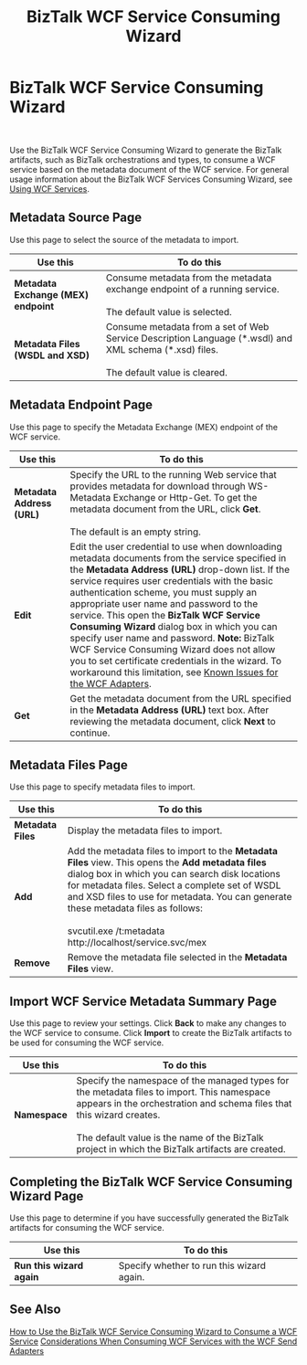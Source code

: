 ﻿---
title: BizTalk WCF Service Consuming Wizard
TOCTitle: BizTalk WCF Service Consuming Wizard
ms:assetid: 6f4fc7b6-5a85-4c90-ae89-2933c90f7325
ms:mtpsurl: https://msdn.microsoft.com/en-us/library/Bb226343(v=BTS.80)
ms:contentKeyID: 51528828
ms.date: 08/30/2017
mtps_version: v=BTS.80
f1_keywords:
- bts10.wcf-service.consuming.wizard
---

# BizTalk WCF Service Consuming Wizard

 

Use the BizTalk WCF Service Consuming Wizard to generate the BizTalk artifacts, such as BizTalk orchestrations and types, to consume a WCF service based on the metadata document of the WCF service. For general usage information about the BizTalk WCF Services Consuming Wizard, see [Using WCF Services](https://msdn.microsoft.com/library/bb246032\(v=bts.80\)).

## Metadata Source Page

Use this page to select the source of the metadata to import.

<table>
<thead>
<tr class="header">
<th>Use this</th>
<th>To do this</th>
</tr>
</thead>
<tbody>
<tr class="odd">
<td><strong>Metadata Exchange (MEX) endpoint</strong></td>
<td>Consume metadata from the metadata exchange endpoint of a running service.<br />
<br />
The default value is selected.</td>
</tr>
<tr class="even">
<td><strong>Metadata Files (WSDL and XSD)</strong></td>
<td>Consume metadata from a set of Web Service Description Language (*.wsdl) and XML schema (*.xsd) files.<br />
<br />
The default value is cleared.</td>
</tr>
</tbody>
</table>


## Metadata Endpoint Page

Use this page to specify the Metadata Exchange (MEX) endpoint of the WCF service.

<table>
<thead>
<tr class="header">
<th>Use this</th>
<th>To do this</th>
</tr>
</thead>
<tbody>
<tr class="odd">
<td><strong>Metadata Address (URL)</strong></td>
<td>Specify the URL to the running Web service that provides metadata for download through WS-Metadata Exchange or Http-Get. To get the metadata document from the URL, click <strong>Get</strong>.<br />
<br />
The default is an empty string.</td>
</tr>
<tr class="even">
<td><strong>Edit</strong></td>
<td>Edit the user credential to use when downloading metadata documents from the service specified in the <strong>Metadata Address (URL)</strong> drop-down list. If the service requires user credentials with the basic authentication scheme, you must supply an appropriate user name and password to the service. This open the <strong>BizTalk WCF Service Consuming Wizard</strong> dialog box in which you can specify user name and password. <strong>Note:</strong> BizTalk WCF Service Consuming Wizard does not allow you to set certificate credentials in the wizard. To workaround this limitation, see <a href="https://msdn.microsoft.com/en-us/library/bb246060(v=bts.80)">Known Issues for the WCF Adapters</a>.</td>
</tr>
<tr class="odd">
<td><strong>Get</strong></td>
<td>Get the metadata document from the URL specified in the <strong>Metadata Address (URL)</strong> text box. After reviewing the metadata document, click <strong>Next</strong> to continue.</td>
</tr>
</tbody>
</table>


## Metadata Files Page

Use this page to specify metadata files to import.

<table>
<thead>
<tr class="header">
<th>Use this</th>
<th>To do this</th>
</tr>
</thead>
<tbody>
<tr class="odd">
<td><strong>Metadata Files</strong></td>
<td>Display the metadata files to import.</td>
</tr>
<tr class="even">
<td><strong>Add</strong></td>
<td>Add the metadata files to import to the <strong>Metadata Files</strong> view. This opens the <strong>Add metadata files</strong> dialog box in which you can search disk locations for metadata files. Select a complete set of WSDL and XSD files to use for metadata. You can generate these metadata files as follows:<br />
<br />
svcutil.exe /t:metadata http://localhost/service.svc/mex</td>
</tr>
<tr class="odd">
<td><strong>Remove</strong></td>
<td>Remove the metadata file selected in the <strong>Metadata Files</strong> view.</td>
</tr>
</tbody>
</table>


## Import WCF Service Metadata Summary Page

Use this page to review your settings. Click **Back** to make any changes to the WCF service to consume. Click **Import** to create the BizTalk artifacts to be used for consuming the WCF service.

<table>
<thead>
<tr class="header">
<th>Use this</th>
<th>To do this</th>
</tr>
</thead>
<tbody>
<tr class="odd">
<td><strong>Namespace</strong></td>
<td>Specify the namespace of the managed types for the metadata files to import. This namespace appears in the orchestration and schema files that this wizard creates.<br />
<br />
The default value is the name of the BizTalk project in which the BizTalk artifacts are created.</td>
</tr>
</tbody>
</table>


## Completing the BizTalk WCF Service Consuming Wizard Page

Use this page to determine if you have successfully generated the BizTalk artifacts for consuming the WCF service.

<table>
<thead>
<tr class="header">
<th>Use this</th>
<th>To do this</th>
</tr>
</thead>
<tbody>
<tr class="odd">
<td><strong>Run this wizard again</strong></td>
<td>Specify whether to run this wizard again.</td>
</tr>
</tbody>
</table>


## See Also

[How to Use the BizTalk WCF Service Consuming Wizard to Consume a WCF Service](https://msdn.microsoft.com/library/bb226552\(v=bts.80\))  
[Considerations When Consuming WCF Services with the WCF Send Adapters](https://msdn.microsoft.com/library/bb226398\(v=bts.80\))

